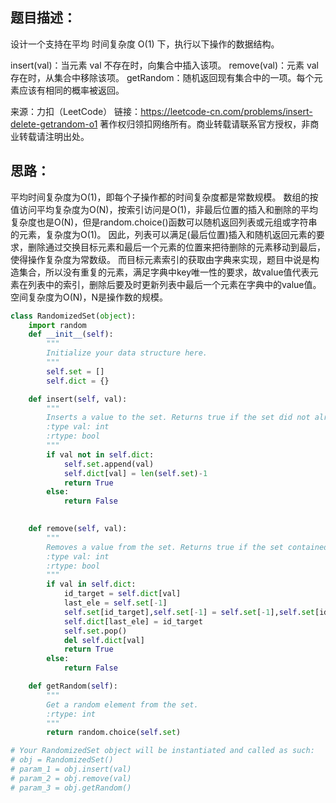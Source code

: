 ## 题目描述：
设计一个支持在平均 时间复杂度 O(1) 下，执行以下操作的数据结构。

insert(val)：当元素 val 不存在时，向集合中插入该项。
remove(val)：元素 val 存在时，从集合中移除该项。
getRandom：随机返回现有集合中的一项。每个元素应该有相同的概率被返回。

来源：力扣（LeetCode）
链接：https://leetcode-cn.com/problems/insert-delete-getrandom-o1
著作权归领扣网络所有。商业转载请联系官方授权，非商业转载请注明出处。

## 思路：
平均时间复杂度为O(1)，即每个子操作都的时间复杂度都是常数规模。
数组的按值访问平均复杂度为O(N)，按索引访问是O(1)，非最后位置的插入和删除的平均复杂度也是O(N)，但是random.choice()函数可以随机返回列表或元组或字符串的元素，复杂度为O(1)。
因此，列表可以满足(最后位置)插入和随机返回元素的要求，删除通过交换目标元素和最后一个元素的位置来把待删除的元素移动到最后，使得操作复杂度为常数级。
而目标元素索引的获取由字典来实现，题目中说是构造集合，所以没有重复的元素，满足字典中key唯一性的要求，故value值代表元素在列表中的索引，删除后要及时更新列表中最后一个元素在字典中的value值。
空间复杂度为O(N)，N是操作数的规模。
```python
class RandomizedSet(object):
    import random
    def __init__(self):
        """
        Initialize your data structure here.
        """
        self.set = []
        self.dict = {}

    def insert(self, val):
        """
        Inserts a value to the set. Returns true if the set did not already contain the specified element.
        :type val: int
        :rtype: bool
        """
        if val not in self.dict:
            self.set.append(val)
            self.dict[val] = len(self.set)-1
            return True
        else:
            return False
        

    def remove(self, val):
        """
        Removes a value from the set. Returns true if the set contained the specified element.
        :type val: int
        :rtype: bool
        """
        if val in self.dict:
            id_target = self.dict[val]
            last_ele = self.set[-1]
            self.set[id_target],self.set[-1] = self.set[-1],self.set[id_target]
            self.dict[last_ele] = id_target
            self.set.pop()
            del self.dict[val]
            return True
        else:
            return False

    def getRandom(self):
        """
        Get a random element from the set.
        :rtype: int
        """
        return random.choice(self.set)

# Your RandomizedSet object will be instantiated and called as such:
# obj = RandomizedSet()
# param_1 = obj.insert(val)
# param_2 = obj.remove(val)
# param_3 = obj.getRandom()
```
